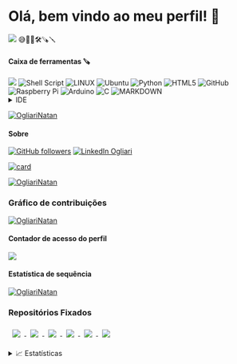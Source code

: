 # Olá, bem vindo ao meu perfil! 👋

<img src="https://img.shields.io/github/license/OgliariNatan/OgliariNatan?color=violet&style=plastic" />
😅🌱🔭🛠🪚🪛

#### Caixa de ferramentas 🪚
<img src="https://img.shields.io/badge/C-00599C?style=for-the-badge&logo=c&logoColor=white" />
<img alt="Shell Script" src="https://img.shields.io/badge/shell_script-%23121011.svg?style=for-the-badge&logo=gnu-bash&logoColor=white"/> <img alt="LINUX" src="https://img.shields.io/badge/Linux-E34F26?style=for-the-badge&logo=linux&logoColor=black" /> <img alt="Ubuntu" src="https://img.shields.io/badge/Ubuntu-E95420?style=for-the-badge&logo=ubuntu&logoColor=white" /> <img alt="Python" src="https://img.shields.io/badge/python-%2314354C.svg?style=for-the-badge&logo=python&logoColor=white"/> <img alt="HTML5" src="https://img.shields.io/badge/HTML-239120?style=for-the-badge&logo=html5&logoColor=white"/> <img alt="GitHub" src="https://img.shields.io/badge/github-%23121011.svg?style=for-the-badge&logo=github&logoColor=white"/> <img alt="Raspberry Pi" src="https://img.shields.io/badge/-RaspberryPi-C51A4A?style=for-the-badge&logo=Raspberry-Pi"/> <img alt="Arduino" src="https://img.shields.io/badge/-Arduino-00979D?style=for-the-badge&logo=Arduino&logoColor=white"/> <img alt="C" src="https://img.shields.io/badge/C-00599C?style=for-the-badge&logo=c&logoColor=white"/> <img alt="MARKDOWN" src="https://img.shields.io/badge/Markdown-000000?style=for-the-badge&logo=markdown&logoColor=white"/>

<details>
<summary> IDE </summary>
<img alt="ATOM" src="https://img.shields.io/badge/Atom-66595C?style=for-the-badge&logo=Atom&logoColor=white"/> <img alt="COLAB" src="https://img.shields.io/badge/Colab-F9AB00?style=for-the-badge&logo=googlecolab&color=525252"/> <img alt="PYCHARM" src="https://img.shields.io/badge/PyCharm-000000.svg?&style=for-the-badge&logo=PyCharm&logoColor=white"/> <img alt="Visual Studio" src="https://img.shields.io/badge/Visual_Studio-5C2D91?style=for-the-badge&logo=visual%20studio&logoColor=white"/> <img src="https://img.shields.io/github/watchers/OgliariNatan/Programa-o_em_Python.svg"/> <img src="https://github-readme-stats.vercel.app/api/top-langs/?username=OgliariNatan&theme=blue-green"/>
</details>

[![OgliariNatan](https://github-readme-stats.vercel.app/api/top-langs/?username=OgliariNatan&hide=html&layout=compact=true&theme=dracula)](https://github.com/OgliariNatan/github-readme-stats)

#### Sobre

[![GitHub followers](https://img.shields.io/github/followers/Ogliarinatan?label=GitHub&logo=Github&style=for-the-badge)](https://github.com/Ogliarinatan/)
 [![LinkedIn Ogliari](https://img.shields.io/badge/LinkedIn-0077B5?style=for-the-badge&logo=linkedin&logoColor=white)](https://br.linkedin.com/in/natan-ogliari-526591bb)


[![card](https://github-readme-stats.vercel.app/api?username=OgliariNatan&theme=dark&show_icons=true)](https://github.com/anuraghazra/github-readme-stats)

[![OgliariNatan](https://github-profile-trophy.vercel.app/?username=OgliariNatan)](https://github-profile-trophy.vercel.app/?username=OgliariNatan&theme=dark)


### Gráfico de contribuições
[![OgliariNatan](https://github-profile-summary-cards.vercel.app/api/cards/profile-details?username=OgliariNatan)](https://github-profile-summary-cards.vercel.app/api/cards/profile-details?username=OgliariNatan&theme=dracula)

#### Contador de acesso do perfil
<img src="https://hits.seeyoufarm.com/api/count/incr/badge.svg?url=https%3A%2F%2Fgithub.com%2FOgliariNatan1212%2Fhit-counter" />

#### Estatística de sequência

[![OgliariNatan](https://github-readme-streak-stats.herokuapp.com/?user=OgliariNatan)](https://github-readme-streak-stats.herokuapp.com/?user=OgliariNatan&theme=cobalt)


### Repositórios Fixados

<a href="https://github.com/OgliariNatan/ng-limeade">  <img align="center" style="margin:0.5rem" src="https://github-readme-stats.vercel.app/api/pin/?username=OgliariNatan&repo=zeniteSolar&title_color=ffffff&text_color=c9cacc&icon_color=4AB197&bg_color=1A2B34" /> </a>
<a href="https://github.com/OgliariNatan/ng-limeade">  <img align="center" style="margin:0.5rem" src="https://github-readme-stats.vercel.app/api/pin/?username=OgliariNatan&repo=Template-UNOPAR&title_color=ffffff&text_color=c9cacc&icon_color=4AB197&bg_color=1A2B34" /> </a>
<a href="https://github.com/OgliariNatan/ng-limeade">  <img align="center" style="margin:0.5rem" src="https://github-readme-stats.vercel.app/api/pin/?username=OgliariNatan&repo=rotina_backup&title_color=ffffff&text_color=c9cacc&icon_color=4AB197&bg_color=1A2B34" /> </a>
<a href="https://github.com/OgliariNatan/ng-limeade">  <img align="center" style="margin:0.5rem" src="https://github-readme-stats.vercel.app/api/pin/?username=OgliariNatan&repo=Programa-o_em_Python&title_color=ffffff&text_color=c9cacc&icon_color=4AB197&bg_color=1A2B34" /> </a>
<a href="https://github.com/OgliariNatan/ng-limeade">  <img align="center" style="margin:0.5rem" src="https://github-readme-stats.vercel.app/api/pin/?username=OgliariNatan&repo=-ScientificComputing&title_color=ffffff&text_color=c9cacc&icon_color=4AB197&bg_color=1A2B34" /> </a>
<a href="https://github.com/OgliariNatan/ng-limeade">  <img align="center" style="margin:0.5rem" src="https://github-readme-stats.vercel.app/api/pin/?username=OgliariNatan&repo=projetointegrador_II&title_color=ffffff&text_color=c9cacc&icon_color=4AB197&bg_color=1A2B34" /> </a>


<details>
<summary>📈 Estatísticas </summary>
<br>
Minhas estatísticas do GitHub

![](http://github-profile-summary-cards.vercel.app/api/cards/profile-details?username=OgliariNatan&theme=dracula)

![](http://github-profile-summary-cards.vercel.app/api/cards/repos-per-language?username=OgliariNatan&theme=dracula)
![](http://github-profile-summary-cards.vercel.app/api/cards/most-commit-language?username=OgliariNatan&theme=dracula)

<br>

<a href="https://github.com/OgliariNatan">
    <img src="https://github-stats-alpha.vercel.app/api?username=OgliariNatan&cc=22272e&tc=37BCF6&ic=fff&bc=0000">
</a>

</details>

